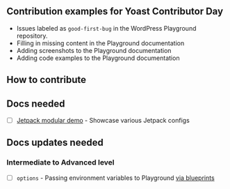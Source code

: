 ## Contribution examples for Yoast Contributor Day
- Issues labeled as `good-first-bug` in the WordPress Playground repository. 
- Filling in missing content in the Playground documentation
- Adding screenshots to the Playground documentation
- Adding code examples to the Playground documentation

## How to contribute

## Docs needed
- [ ] [Jetpack modular demo](./qr-code-demos/jetpack.md) - Showcase various Jetpack configs
  
## Docs updates needed

### Intermediate to Advanced level
- [ ] `options` - Passing environment variables to Playground [via blueprints](./options.md)